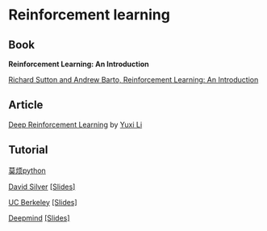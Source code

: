 # Reinforcement learning

Book
----------------
**Reinforcement Learning: An Introduction**

[Richard Sutton and Andrew Barto, Reinforcement Learning: An Introduction](http://incompleteideas.net/book/the-book-2nd.html)


Article
-----------------
[Deep Reinforcement Learning](https://arxiv.org/abs/1810.06339) by [Yuxi Li](https://medium.com/@yuxili)

Tutorial
-----------------
[莫烦python](https://morvanzhou.github.io/tutorials/machine-learning/reinforcement-learning/)

[David Silver](https://space.bilibili.com/74997410/channel/detail?cid=53966) [[Slides]](http://www0.cs.ucl.ac.uk/staff/D.Silver/web/Teaching.html)

[UC Berkeley](https://www.bilibili.com/video/av32730838) [[Slides]](http://rail.eecs.berkeley.edu/deeprlcourse/)

[Deepmind](https://www.bilibili.com/video/av36621866) [[Slides]](http://www.cs.ucl.ac.uk/current_students/syllabus/compgi/compgi22_advanced_deep_learning_and_reinforcement_learning/)
